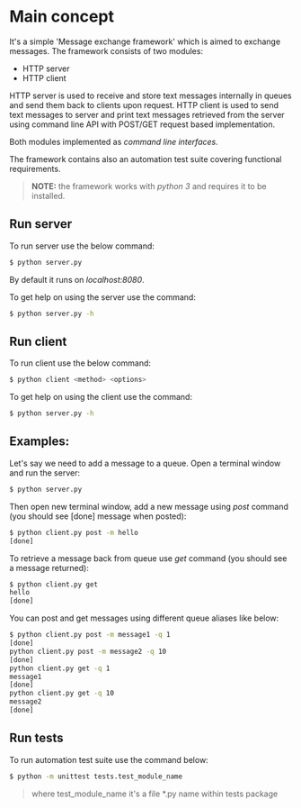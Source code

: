 # Main concept

It's a simple 'Message exchange framework' which is aimed to exchange messages.
The framework consists of two modules: 
 * HTTP server 
 * HTTP client
 
HTTP server is used to receive and store text messages internally in queues and send them back to clients upon request.
HTTP client is used to send text messages to server and print text messages retrieved from the server using command line
API with POST/GET request based implementation.

Both modules implemented as *command line interfaces.*

The framework contains also an automation test suite covering functional requirements.

> **NOTE:** the framework works with *python 3* and requires it to be installed.

Run server
----------
To run server use the below command:
```bash
$ python server.py
```
By default it runs on *localhost:8080*. 

To get help on using the server use the command:
```bash
$ python server.py -h
```
Run client
----------
To run client use the below command:
```bash
$ python client <method> <options>
```
To get help on using the client use the command:
```bash
$ python server.py -h
```
Examples:
---------
Let's say we need to add a message to a queue. Open a terminal window and run the server:
```bash
$ python server.py 
```
Then open new terminal window, add a new message using *post* command (you should see [done] message when posted):
```bash
$ python client.py post -m hello
[done]
```
To retrieve a message back from queue use *get* command (you should see a message returned):
```bash
$ python client.py get
hello
[done]
```
You can post and get messages using different queue aliases like below:
```bash
$ python client.py post -m message1 -q 1
[done]
python client.py post -m message2 -q 10
[done]
python client.py get -q 1
message1
[done]
python client.py get -q 10
message2
[done]
```
Run tests
----------
To run automation test suite use the command below:
```bash
$ python -m unittest tests.test_module_name
```
> where test_module_name it's a file *.py name within tests package




